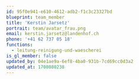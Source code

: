 ```yaml
---
id: 95f0e941-e610-4612-adb2-f1c3c23327bd
blueprint: team_member
title: 'Kerstin Jarsetz'
portrait: team/avatar_frau.png
email: kerstin.jarsetz@landenhof.ch
phone: '+41 62 737 05 18'
functions:
  - leitung-reinigung-und-waescherei
is_gl_member: false
updated_by: 04e1ae9a-6ef8-4ba0-931b-7cd69cc0d3a2
updated_at: 1708080238
---
```

